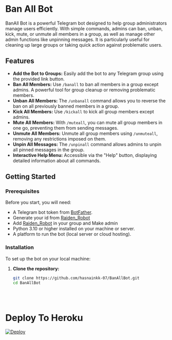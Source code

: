 # Ban All Bot

BanAll Bot is a powerful Telegram bot designed to help group administrators manage users efficiently. With simple commands, admins can ban, unban, kick, mute, or unmute all members in a group, as well as manage other admin functions like unpinning messages. It is particularly useful for cleaning up large groups or taking quick action against problematic users.

## Features

- **Add the Bot to Groups:** Easily add the bot to any Telegram group using the provided link button.
- **Ban All Members:** Use `/banall` to ban all members in a group except admins. A powerful tool for group cleanup or removing problematic members.
- **Unban All Members:** The `/unbanall` command allows you to reverse the ban on all previously banned members in a group.
- **Kick All Members:** Use `/kickall` to kick all group members except admins.
- **Mute All Members:** With `/muteall`, you can mute all group members in one go, preventing them from sending messages.
- **Unmute All Members:** Unmute all group members using `/unmuteall`, removing any restrictions imposed on them.
- **Unpin All Messages:** The `/unpinall` command allows admins to unpin all pinned messages in the group.
- **Interactive Help Menu:** Accessible via the "Help" button, displaying detailed information about all commands.


## Getting Started

### Prerequisites

Before you start, you will need:

- A Telegram bot token from [BotFather](https://t.me/BotFather).
- Generate your id from [Raiden_Robot](https://t.me/Raiden_Robot)
- Add [Raiden_Robot](https://t.me/Raiden_Robot) in your group and Make admin
- Python 3.10 or higher installed on your machine or server.
- A platform to run the bot (local server or cloud hosting).

### Installation

To set up the bot on your local machine:

1. **Clone the repository:**
   ```bash
   git clone https://github.com/hasnainkk-07/BanAllBot.git
   cd BanAllBot




<img src="https://camo.githubusercontent.com/82291b0fe831bfc6781e07fc5090cbd0a8b912bb8b8d4fec0696c881834f81ac/68747470733a2f2f70726f626f742e6d656469612f394575424971676170492e676966" width="800" height="3">



# Deploy To Heroku 
[![Deploy](https://www.herokucdn.com/deploy/button.svg)](https://dashboard.heroku.com/new?template=https://github.com/hasnainkk-07/BanAllBot)
